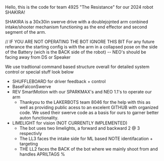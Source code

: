 Hello, this is the code for team 4925 "The Resistance" for our 2024 robot SHAKIRA!

SHAKIRA is a 30x30in swerve drive with a doublejojnted arm
conbined intake/shooter mechanism functioning as the end effector and
second segment of the arm.

 // IF YOU ARE NOT OPERATING THE BOT IGNORE THIS BIT
For any future referance the starting config is with the arm in a collapsed
pose on the side of the Battery (wich is the BACK side of the robot) 
-- NEO's should be facing away from DS or Speaker



We use tradtional command based structure overall
for detailed system control or special stuff look below

* SHUFFLEBOARD for driver feedback + control
* BaseFalconSwerve
* REV SmartMotion with our SPARKMAX's and NEO 1.1's to operate our arm
    * Thankyou to the LAKERBOTS team 8046 for the help with this as well
      as providing public acess to an excelent GITHUB with organized code.
      We used their swerve code as a basis for ours to garner better auton
      functionality.
* LIMELIGHT for vision (NOT CURRENTLY IMPLEMENTED)
    * The bot uses two limelights, a forward and backward 2 @ 3 respectivly
    * The LL3 faces the intake side for ML based NOTE identifacation + targeting
    * THE LL2 faces the BACK of the bot where we mainly shoot from and handles APRILTAGS
%
  
